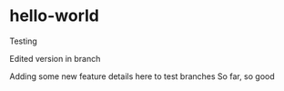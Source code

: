 # hello-world
Testing

Edited version in branch

Adding some new feature details here to test branches
So far, so good
